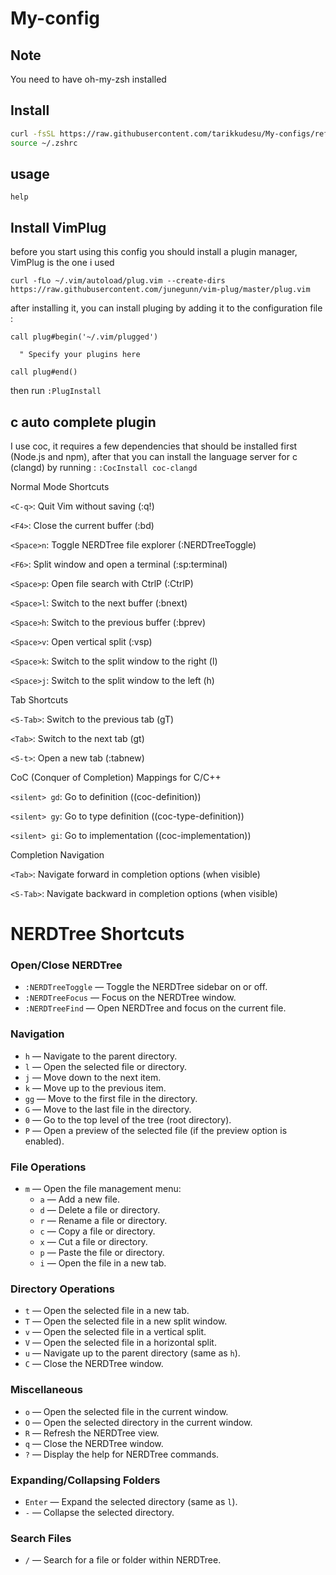 # My-config

## Note

You need to have oh-my-zsh installed

## Install

```bash
curl -fsSL https://raw.githubusercontent.com/tarikkudesu/My-configs/refs/heads/main/alias.sh >> ~/.zshrc && source ~/.zshrc
source ~/.zshrc
```

## usage

```help```

## Install VimPlug
before you start using this config you should install a plugin manager, VimPlug is the one i used

``` curl -fLo ~/.vim/autoload/plug.vim --create-dirs https://raw.githubusercontent.com/junegunn/vim-plug/master/plug.vim ```

after installing it, you can install pluging by adding it to the configuration file :

```
call plug#begin('~/.vim/plugged')

  " Specify your plugins here

call plug#end()
```

then run 
``` :PlugInstall  ```

## c auto complete plugin

I use coc, it requires a few dependencies that should be installed first (Node.js and npm), after that you can install the language server for c (clangd) by running :
``` :CocInstall coc-clangd ```

Normal Mode Shortcuts

`<C-q>`: Quit Vim without saving (:q!)

`<F4>`: Close the current buffer (:bd)

`<Space>n`: Toggle NERDTree file explorer (:NERDTreeToggle)

`<F6>`: Split window and open a terminal (:sp<CR>:terminal<CR>)

`<Space>p`: Open file search with CtrlP (:CtrlP)

`<Space>l`: Switch to the next buffer (:bnext)

`<Space>h`: Switch to the previous buffer (:bprev)

`<Space>v`: Open vertical split (:vsp)

`<Space>k`: Switch to the split window to the right (<C-W>l)

`<Space>j`: Switch to the split window to the left (<C-W>h)

Tab Shortcuts

`<S-Tab>`: Switch to the previous tab (gT)

`<Tab>`: Switch to the next tab (gt)

`<S-t>`: Open a new tab (:tabnew)

CoC (Conquer of Completion) Mappings for C/C++

`<silent> gd`: Go to definition (<Plug>(coc-definition))

`<silent> gy`: Go to type definition (<Plug>(coc-type-definition))

`<silent> gi`: Go to implementation (<Plug>(coc-implementation))

Completion Navigation

`<Tab>`: Navigate forward in completion options (when visible)

`<S-Tab>`: Navigate backward in completion options (when visible)


# NERDTree Shortcuts

### Open/Close NERDTree
- `:NERDTreeToggle` — Toggle the NERDTree sidebar on or off.
- `:NERDTreeFocus` — Focus on the NERDTree window.
- `:NERDTreeFind` — Open NERDTree and focus on the current file.

### Navigation
- `h` — Navigate to the parent directory.
- `l` — Open the selected file or directory.
- `j` — Move down to the next item.
- `k` — Move up to the previous item.
- `gg` — Move to the first file in the directory.
- `G` — Move to the last file in the directory.
- `0` — Go to the top level of the tree (root directory).
- `P` — Open a preview of the selected file (if the preview option is enabled).

### File Operations
- `m` — Open the file management menu:
  - `a` — Add a new file.
  - `d` — Delete a file or directory.
  - `r` — Rename a file or directory.
  - `c` — Copy a file or directory.
  - `x` — Cut a file or directory.
  - `p` — Paste the file or directory.
  - `i` — Open the file in a new tab.

### Directory Operations
- `t` — Open the selected file in a new tab.
- `T` — Open the selected file in a new split window.
- `v` — Open the selected file in a vertical split.
- `V` — Open the selected file in a horizontal split.
- `u` — Navigate up to the parent directory (same as `h`).
- `C` — Close the NERDTree window.

### Miscellaneous
- `o` — Open the selected file in the current window.
- `O` — Open the selected directory in the current window.
- `R` — Refresh the NERDTree view.
- `q` — Close the NERDTree window.
- `?` — Display the help for NERDTree commands.

### Expanding/Collapsing Folders
- `Enter` — Expand the selected directory (same as `l`).
- `-` — Collapse the selected directory.

### Search Files
- `/` — Search for a file or folder within NERDTree.

